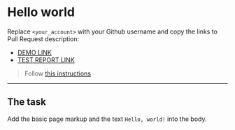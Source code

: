 # Hello world
Replace `<your_account>` with your Github username and copy the links to Pull Request description:
- [DEMO LINK](https://Esceype.github.io/layout_hello-world/)
- [TEST REPORT LINK](https://Esceype.github.io/layout_hello-world/report/html_report/)

> Follow [this instructions](https://mate-academy.github.io/layout_task-guideline/#how-to-solve-the-layout-tasks-on-github)
___

## The task 
Add the basic page markup and the text `Hello, world!` into the body.
